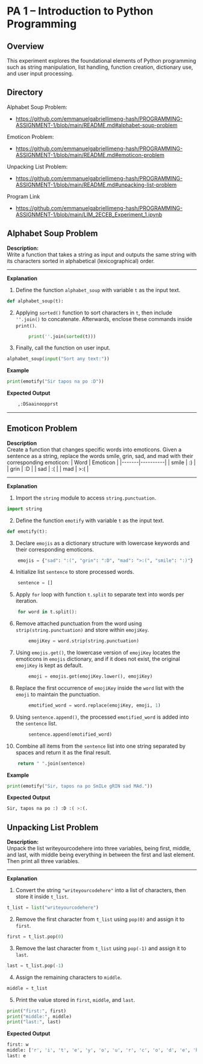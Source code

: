 # PA 1 – Introduction to Python Programming

## Overview

This experiment explores the foundational elements of Python programming such as string manipulation, list handling, function creation, dictionary use, and user input processing.
## Directory
Alphabet Soup Problem:
* https://github.com/emmanuelgabriellimeng-hash/PROGRAMMING-ASSIGNMENT-1/blob/main/README.md#alphabet-soup-problem

Emoticon Problem:
* https://github.com/emmanuelgabriellimeng-hash/PROGRAMMING-ASSIGNMENT-1/blob/main/README.md#emoticon-problem

Unpacking List Problem:
* https://github.com/emmanuelgabriellimeng-hash/PROGRAMMING-ASSIGNMENT-1/blob/main/README.md#unpacking-list-problem

Program Link
* https://github.com/emmanuelgabriellimeng-hash/PROGRAMMING-ASSIGNMENT-1/blob/main/LIM_2ECEB_Experiment_1.ipynb

## Alphabet Soup Problem

**Description:**  
Write a function that takes a string as input and outputs the same string with its characters sorted in alphabetical (lexicographical) order.

---
**Explanation**  

1. Define the function `alphabet_soup` with variable `t` as the input text.
```python
def alphabet_soup(t):
```

2. Applying `sorted()` function to sort characters in `t`, then include `''.join()` to concatenate. Afterwards, enclose these commands inside `print()`.
```python
        print(''.join(sorted(t)))
```

3. Finally, call the function on user input.
```python
alphabet_soup(input("Sort any text:"))
```
**Example**
```python
print(emotify("Sir tapos na po :D"))
```

**Expected Output**
```python
    ,:DSaainoopprst
```
---
## Emoticon Problem

**Description**  
Create a function that changes specific words into emoticons. Given a sentence as a string, replace the words smile, grin, sad, and mad with their corresponding emoticon:
| Word  | Emoticon |
|-------|----------|
| smile | :)       |
| grin  | :D       |
| sad   | :(       |
| mad   | >:(      |


---
**Explanation**  

1. Import the `string` module to access `string.punctuation`.
```python
import string
```

2. Define the function `emotify` with variable `t` as the input text.
```python
def emotify(t):
```

3. Declare `emojis` as a dictionary structure with lowercase keywords and their corresponding emoticons.
```python
    emojis = {"sad": ":(", "grin": ":D", "mad": ">:(", "smile": ":)"}
```

4. Initialize list `sentence` to store processed words.
```python
    sentence = []
```

5. Apply `for` loop with function `t.split` to separate text into words per iteration.
```python
    for word in t.split():
```

6. Remove attached punctuation from the word using `strip(string.punctuation)` and store within `emojiKey`.
```python
        emojiKey = word.strip(string.punctuation)
```

7. Using `emojis.get()`, the lowercase version of `emojiKey` locates the emoticons in `emojis` dictionary, and if it does not exist, the original `emojiKey` is kept as default.
```python
        emoji = emojis.get(emojiKey.lower(), emojiKey)
```

8. Replace the first occurrence of `emojiKey` inside the `word` list with the `emoji` to maintain the punctuation.
```python
        emotified_word = word.replace(emojiKey, emoji, 1)
```

9. Using `sentence.append()`, the processed `emotified_word` is added into the `sentence` list.
```python
        sentence.append(emotified_word)
```

10. Combine all items from the `sentence` list into one string separated by spaces and return it as the final result.
```python
    return " ".join(sentence)
```

**Example**

```python
print(emotify("Sir, tapos na po SmILe gRIN sad MAd."))
```

**Expected Output**

```python
Sir, tapos na po :) :D :( >:(.
```

## Unpacking List Problem

**Description:**  
Unpack the list writeyourcodehere into three variables, being first, middle, and last, with middle being everything in between the first and last element. Then print all three variables.

---

**Explanation**

1. Convert the string `"writeyourcodehere"` into a list of characters, then store it inside `t_list`.
```python
t_list = list("writeyourcodehere")
```

2. Remove the first character from `t_list` using `pop(0)` and assign it to `first`.

```python
first = t_list.pop(0)
```

3. Remove the last character from `t_list` using `pop(-1)` and assign it to `last`.
```python
last = t_list.pop(-1)
```

4. Assign the remaining characters to `middle`.
```python
middle = t_list
```

5. Print the value stored in `first`, `middle`, and `last`.
```python
print("first:", first)
print("middle:", middle)
print("last:", last)
```
**Expected Output**
```python
first: w
middle: ['r', 'i', 't', 'e', 'y', 'o', 'u', 'r', 'c', 'o', 'd', 'e', 'h', 'e', 'r']
last: e
```
